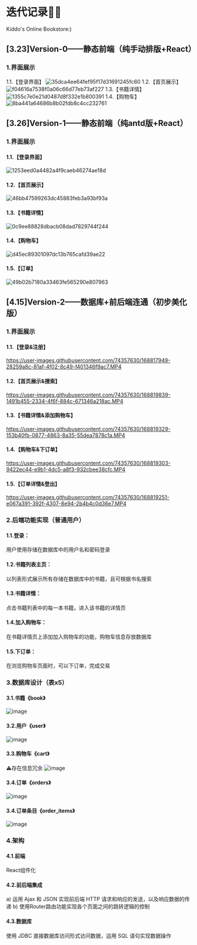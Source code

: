 # 迭代记录💪💪

Kiddo's Online Bookstore:)

## [3.23]Version-0——静态前端（纯手动排版+React）
### 1.界面展示
1.1.【登录界面】
![35dca4ee64fef95f17d31691245fc60](https://user-images.githubusercontent.com/74357630/168807139-845ad1c5-ae08-4396-b255-d702ae6e5ff6.jpg)
1.2.【首页展示】
![f04616a7538f0a06c66d77eb73af227](https://user-images.githubusercontent.com/74357630/168807210-0d5f1c46-53db-417b-82ff-f8ab4bd7a2aa.png)
1.3.【书籍详情】
![1355c7e0e21d0487d8f332e1b800391](https://user-images.githubusercontent.com/74357630/168807287-3bb1b12a-9702-4c08-9134-5fce3abcadac.jpg)
1.4.【购物车】
![8ba441a64686b8b02fdb8c4cc232761](https://user-images.githubusercontent.com/74357630/168807261-e1bc0eed-c3a7-45c2-916a-1ec04344edcb.jpg)

## [3.26]Version-1——静态前端（纯antd版+React）
### 1.界面展示
#### 1.1.【登录界面】
![1253eed0a4482a4f9caeb46274ae18d](https://user-images.githubusercontent.com/74357630/168809120-4db3e2a5-6d06-4a4c-a6b2-6b5ca23d8aa1.png)
#### 1.2.【首页展示】
![46bb47599263dc45883feb3a93bf93a](https://user-images.githubusercontent.com/74357630/168809140-5d1455e5-7239-4649-b184-7c17a932f630.png)
#### 1.3.【书籍详情】
![0c9ee88828dbacb08dad7829744f244](https://user-images.githubusercontent.com/74357630/168809193-6e833ac3-8616-4497-ac83-cafda1dcb759.png)
#### 1.4.【购物车】
![d45ec89301097dc13b765cafd39ae22](https://user-images.githubusercontent.com/74357630/168809235-62bf68df-644b-40ae-991a-250e71266ddd.png)
#### 1.5.【订单】
![49b02b7180a33463fe565290e807963](https://user-images.githubusercontent.com/74357630/168809282-a69db43c-a85d-4f8c-a5bb-f0003e0943a7.png)

## [4.15]Version-2——数据库+前后端连通（初步美化版）
### 1.界面展示
#### 1.1.【登录&注册】


https://user-images.githubusercontent.com/74357630/168817949-28259a8c-81af-4f02-8c49-f401346f9ac7.MP4


#### 1.2.【首页展示&搜索】


https://user-images.githubusercontent.com/74357630/168819839-1491b455-2334-4f6f-884c-671346a218ac.MP4



#### 1.3.【书籍详情&添加购物车】


https://user-images.githubusercontent.com/74357630/168819329-153b40fb-0877-4863-8a35-55dea7878c1a.MP4


#### 1.4.【购物车&下订单】


https://user-images.githubusercontent.com/74357630/168819303-9422ec44-e9b1-4dc5-a8f3-932cbee38cfc.MP4


#### 1.5.【订单详情&登出】


https://user-images.githubusercontent.com/74357630/168819251-e067a391-392f-4307-8e94-2b4b4c0d36e7.MP4


### 2.后端功能实现（普通用户）
#### 1.1.登录：
用户使用存储在数据库中的用户名和密码登录
#### 1.2.书籍列表主页：
以列表形式展示所有存储在数据库中的书籍，且可根据书名搜索
#### 1.3.书籍详情：
点击书籍列表中的每一本书籍，进入该书籍的详情页
#### 1.4.加入购物车：
在书籍详情页上添加加入购物车的功能，购物车信息存放数据库
#### 1.5.下订单：
在浏览购物车页面时，可以下订单，完成交易


### 3.数据库设计（表x5）
#### 3.1.书籍《book》
![image](https://user-images.githubusercontent.com/74357630/168822621-b17e5e96-a63a-4e45-aa08-eb2eff7df2c9.png)
#### 3.2.用户《user》
![image](https://user-images.githubusercontent.com/74357630/168822733-31550bad-bc0a-47d3-8579-0e6b7aaee305.png)
#### 3.3.购物车《cart》
⚠存在信息冗余
![image](https://user-images.githubusercontent.com/74357630/168822851-cf789208-8a08-4c07-8ebd-8ed7dcba752b.png)
#### 3.4.订单《orders》
![image](https://user-images.githubusercontent.com/74357630/168823014-9d14ef33-8356-439d-82fc-9c05dde7102c.png)
#### 3.4.订单条目《order_items》
![image](https://user-images.githubusercontent.com/74357630/168823166-1afba030-f950-4b0a-ab79-d3ddea0cda96.png)


### 4.架构 
#### 4.1.前端
React组件化
#### 4.2.前后端集成
a) 运用 Ajax 和 JSON 实现前后端 HTTP 请求和响应的发送，以及响应数据的传递
b) 使用Router路由功能实现各个页面之间的跳转逻辑的控制
#### 4.3.数据库
使用 JDBC 直接数据库访问形式访问数据，运用 SQL 语句实现数据操作
